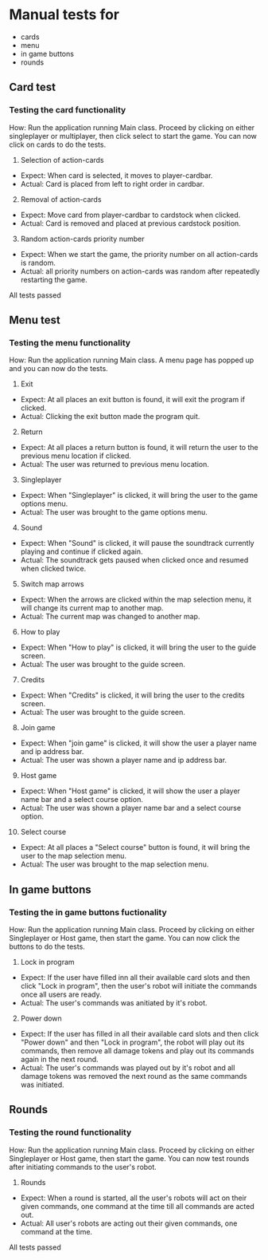 # Manual tests for 
 - cards 
 - menu 
 - in game buttons
 - rounds

## Card test

### Testing the card functionality

How: Run the application running Main class. Proceed by clicking on either singleplayer or multiplayer, then click select to start the game. You can now click on cards to do the tests.

1. Selection of action-cards
 - Expect: When card is selected, it moves to player-cardbar.
 - Actual: Card is placed from left to right order in cardbar.

2. Removal of action-cards
 - Expect: Move card from player-cardbar to cardstock when clicked.
 - Actual: Card is removed and placed at previous cardstock position.

3. Random action-cards priority number
 - Expect: When we start the game, the priority number on all action-cards is random.
 - Actual: all priority numbers on action-cards was random after repeatedly restarting the game.

All tests passed

## Menu test

### Testing the menu functionality

How: Run the application running Main class. A menu page has popped up and you can now do the tests.

1. Exit
 - Expect: At all places an exit button is found, it will exit the program if clicked.
 - Actual: Clicking the exit button made the program quit.

2. Return
 - Expect: At all places a return button is found, it will return the user to the previous menu location if clicked.
 - Actual: The user was returned to previous menu location.

3. Singleplayer
 - Expect: When "Singleplayer" is clicked, it will bring the user to the game options menu.
 - Actual: The user was brought to the game options menu.

4. Sound
 - Expect: When "Sound" is clicked, it will pause the soundtrack currently playing and continue if clicked again.
 - Actual: The soundtrack gets paused when clicked once and resumed when clicked twice.

5. Switch map arrows
 - Expect: When the arrows are clicked within the map selection menu, it will change its current map to another map.
 - Actual: The current map was changed to another map.
 
6. How to play
 - Expect: When "How to play" is clicked, it will bring the user to the guide screen.
 - Actual: The user was brought to the guide screen.
 
7. Credits
 - Expect: When "Credits" is clicked, it will bring the user to the credits screen.
 - Actual: The user was brought to the guide screen.
 
8. Join game
 - Expect: When "join game" is clicked, it will show the user a player name and ip address bar.
 - Actual: The user was shown a player name and ip address bar.
 
9. Host game
 - Expect: When "Host game" is clicked, it will show the user a player name bar and a select course option.
 - Actual: The user was shown a player name bar and a select course option.
 
10. Select course
 - Expect: At all places a "Select course" button is found, it will bring the user to the map selection menu.
 - Actual: The user was brought to the map selection menu.

## In game buttons

### Testing the in game buttons fuctionality

How: Run the application running Main class. Proceed by clicking on either Singleplayer or Host game, then start the game. You can now click the buttons to do the tests.

1. Lock in program
 - Expect: If the user have filled inn all their available card slots and then click "Lock in program", then the user's robot will initiate the commands once all users are ready.
 - Actual: The user's commands was anitiated by it's robot.
 
2. Power down
 - Expect: If the user has filled in all their available card slots and then click "Power down" and then "Lock in program", the robot will play out its commands, then remove all damage tokens and play out its commands again in the next round.
 - Actual: The user's commands was played out by it's robot and all damage tokens was removed the next round as the same commands was initiated.
 
 ## Rounds

### Testing the round functionality

How: Run the application running Main class. Proceed by clicking on either Singleplayer or Host game, then start the game. You can now test rounds after initiating commands to the user's robot.

1. Rounds
 - Expect: When a round is started, all the user's robots will act on their given commands, one command at the time till all commands are acted out.
 - Actual: All user's robots are acting out their given commands, one command at the time.

All tests passed
